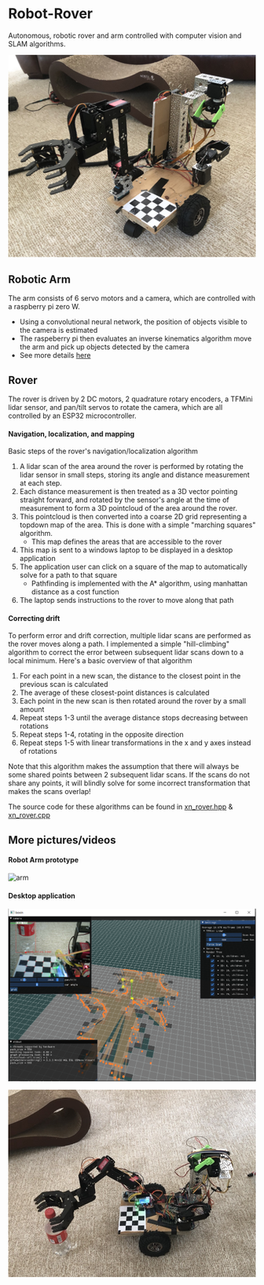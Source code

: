 # Robot-Rover

Autonomous, robotic rover and arm controlled with computer vision and SLAM algorithms.

![rover](pictures/rover.jpg)

## Robotic Arm

The arm consists of 6 servo motors and a camera, which are controlled with a raspberry pi zero W.
- Using a convolutional neural network, the position of objects visible to the camera is estimated
- The raspeberry pi then evaluates an inverse kinematics algorithm move the arm and pick up objects detected by the camera  
- See more details [here](https://github.com/abobco/Robot-Arm)

## Rover

The rover is driven by 2 DC motors, 2 quadrature rotary encoders, a TFMini lidar sensor, and pan/tilt servos to rotate the camera, which are all controlled by an ESP32 microcontroller. 

#### Navigation, localization, and mapping

Basic steps of the rover's navigation/localization algorithm

1. A lidar scan of the area around the rover is performed by rotating the lidar sensor in small steps, storing its angle and distance measurement at each step. 
2. Each distance measurement is then treated as a 3D vector pointing straight forward, and rotated by the sensor's angle at the time of measurement to form a 3D pointcloud of the area around the rover.
3. This pointcloud is then converted into a coarse 2D grid representing a topdown map of the area. This is done with a simple "marching squares" algorithm. 
    - This map defines the areas that are accessible to the rover
4. This map is sent to a windows laptop to be displayed in a desktop application 
5. The application user can click on a square of the map to automatically solve for a path to that square
    - Pathfinding is implemented with the A* algorithm, using manhattan distance as a cost function
6. The laptop sends instructions to the rover to move along that path

#### Correcting drift

To perform error and drift correction, multiple lidar scans are performed as the rover moves along a path. I implemented a simple "hill-climbing" algorithm to correct the error between subsequent lidar scans down to a local minimum. Here's a basic overview of that algorithm

1. For each point in a new scan, the distance to the closest point in the previous scan is calculated
2. The average of these closest-point distances is calculated
3. Each point in the new scan is then rotated around the rover by a small amount 
4.  Repeat steps 1-3 until the average distance stops decreasing between rotations
5.  Repeat steps 1-4, rotating in the opposite direction 
6.  Repeat steps 1-5 with linear transformations in the x and y axes instead of rotations

Note that this algorithm makes the assumption that there will always be some shared points between 2 subsequent lidar scans. If the scans do not share any points, it will blindly solve for some incorrect transformation that makes the scans overlap!

The source code for these algorithms can be found in [xn_rover.hpp](windows/src/robo/xn_rover.hpp) & [xn_rover.cpp](windows/src/robo/xn_rover.cpp)

## More pictures/videos

#### Robot Arm prototype

![arm](pictures/arm.gif)

#### Desktop application

![app](pictures/app.PNG)

![rover](pictures/app_rover.jpg)


